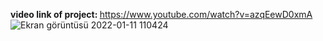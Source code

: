 <b>video link of project: </b>https://www.youtube.com/watch?v=azqEewD0xmA
![Ekran görüntüsü 2022-01-11 110424](https://user-images.githubusercontent.com/95280795/148923473-6ebf5aff-438a-45a4-a7c9-faad084093c3.png)

